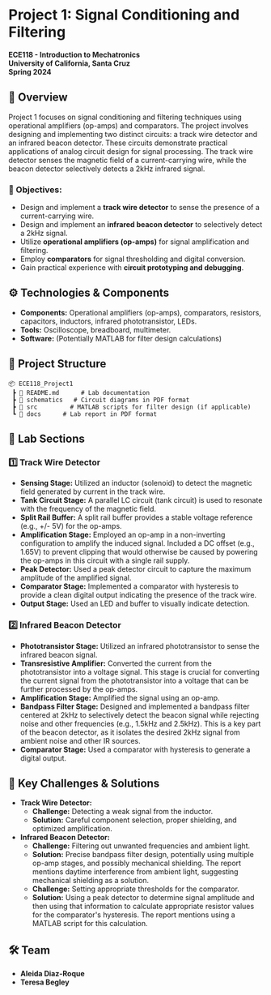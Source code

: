 # Project 1: Signal Conditioning and Filtering

**ECE118 - Introduction to Mechatronics**  
**University of California, Santa Cruz**  
**Spring 2024**  

## 📌 Overview

Project 1 focuses on signal conditioning and filtering techniques using operational amplifiers (op-amps) and comparators.  The project involves designing and implementing two distinct circuits: a track wire detector and an infrared beacon detector.  These circuits demonstrate practical applications of analog circuit design for signal processing.  The track wire detector senses the magnetic field of a current-carrying wire, while the beacon detector selectively detects a 2kHz infrared signal.

### 🔹 Objectives:

- Design and implement a **track wire detector** to sense the presence of a current-carrying wire.
- Design and implement an **infrared beacon detector** to selectively detect a 2kHz signal.
- Utilize **operational amplifiers (op-amps)** for signal amplification and filtering.
- Employ **comparators** for signal thresholding and digital conversion.
- Gain practical experience with **circuit prototyping and debugging**.

## ⚙️ Technologies & Components

- **Components:** Operational amplifiers (op-amps), comparators, resistors, capacitors, inductors, infrared phototransistor, LEDs.
- **Tools:** Oscilloscope, breadboard, multimeter.
- **Software:** (Potentially MATLAB for filter design calculations)

## 📂 Project Structure
```plaintext
📦 ECE118_Project1
 ┣ 📜 README.md      # Lab documentation
 ┣ 📂 schematics   # Circuit diagrams in PDF format
 ┣ 📂 src         # MATLAB scripts for filter design (if applicable)
 ┗ 📂 docs      # Lab report in PDF format
```
## 🚀 Lab Sections

### 1️⃣ Track Wire Detector

  - **Sensing Stage:** Utilized an inductor (solenoid) to detect the magnetic field generated by current in the track wire.
  - **Tank Circuit Stage:** A parallel LC circuit (tank circuit) is used to resonate with the frequency of the magnetic field.
  - **Split Rail Buffer:** A split rail buffer provides a stable voltage reference (e.g., +/- 5V) for the op-amps.
  - **Amplification Stage:** Employed an op-amp in a non-inverting configuration to amplify the induced signal.  Included a DC offset (e.g., 1.65V) to prevent clipping that would otherwise be caused by powering the op-amps in this circuit with a single rail supply.
  - **Peak Detector:** Used a peak detector circuit to capture the maximum amplitude of the amplified signal.
  - **Comparator Stage:** Implemented a comparator with hysteresis to provide a clean digital output indicating the presence of the track wire.
  - **Output Stage:** Used an LED and buffer to visually indicate detection.

### 2️⃣ Infrared Beacon Detector

  - **Phototransistor Stage:** Utilized an infrared phototransistor to sense the infrared beacon signal.
  - **Transresistive Amplifier:** Converted the current from the phototransistor into a voltage signal.  This stage is crucial for converting the current signal from the phototransistor into a voltage that can be further processed by the op-amps.
  - **Amplification Stage:** Amplified the signal using an op-amp.
  - **Bandpass Filter Stage:** Designed and implemented a bandpass filter centered at 2kHz to selectively detect the beacon signal while rejecting noise and other frequencies (e.g., 1.5kHz and 2.5kHz).  This is a key part of the beacon detector, as it isolates the desired 2kHz signal from ambient noise and other IR sources.
  - **Comparator Stage:** Used a comparator with hysteresis to generate a digital output.

## 🎯 Key Challenges & Solutions
- **Track Wire Detector:**
    - **Challenge:** Detecting a weak signal from the inductor.
    - **Solution:** Careful component selection, proper shielding, and optimized amplification.
- **Infrared Beacon Detector:**
  - **Challenge:** Filtering out unwanted frequencies and ambient light.
  - **Solution:** Precise bandpass filter design, potentially using multiple op-amp stages, and possibly mechanical shielding.  The report mentions daytime interference from ambient light, suggesting mechanical shielding as a solution.
  - **Challenge:** Setting appropriate thresholds for the comparator.
  - **Solution:** Using a peak detector to determine signal amplitude and then using that information to calculate appropriate resistor values for the comparator's hysteresis.  The report mentions using a MATLAB script for this calculation.

## 🛠 Team

  - **Aleida Diaz-Roque**
  - **Teresa Begley**


